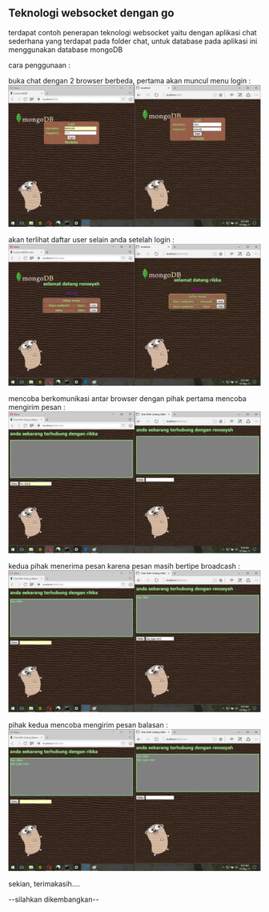## Teknologi websocket dengan go

terdapat contoh penerapan teknologi websocket yaitu dengan aplikasi chat sederhana yang terdapat pada folder chat, untuk database pada aplikasi ini menggunakan database mongoDB

cara penggunaan : 


buka chat dengan 2 browser berbeda, pertama akan muncul menu login :
![GitHub Logo](/image/1.jpg)




akan terlihat daftar user selain anda setelah login :
![GitHub Logo](/image/2.jpg)



mencoba berkomunikasi antar browser dengan pihak pertama mencoba mengirim pesan :
![GitHub Logo](/image/3.jpg) 





kedua pihak menerima pesan karena pesan masih bertipe broadcash :
![GitHub Logo](/image/4.jpg) 





pihak kedua mencoba mengirim pesan balasan :
![GitHub Logo](/image/5.jpg) 




sekian, terimakasih....


--silahkan dikembangkan--
